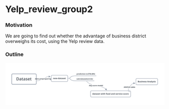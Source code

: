 # Yelp_review_group2

### Motivation

We are going to find out whether the advantage of business district overweighs its cost, using the Yelp review data.

### Outline

<img src='https://raw.githubusercontent.com/Xiaoyi0406/Yelp_review_group2/master/picture/outline.png'>

